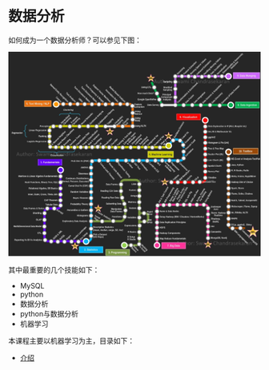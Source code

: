 # 数据分析

如何成为一个数据分析师？可以参见下图：

![data](https://github.com/im-iron-man/data-analysis/blob/master/data.jpg)

其中最重要的几个技能如下：

- MySQL
- python
- 数据分析
- python与数据分析
- 机器学习

本课程主要以机器学习为主，目录如下：

- [介绍]()